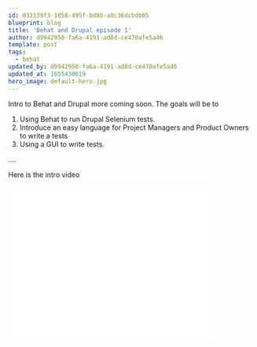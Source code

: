 ```yaml
---
id: 032139f3-1058-495f-bd8b-a0c36dcbdb05
blueprint: blog
title: 'Behat and Drupal episode 1'
author: d9942950-fa6a-4191-ad8d-ce470afe5a46
template: post
tags:
  - behat
updated_by: d9942950-fa6a-4191-ad8d-ce470afe5a46
updated_at: 1655430619
hero_image: default-hero.jpg
---
```

<p>Intro to Behat and Drupal more coming soon. The goals will be to&nbsp;</p>

<ol>
	<li>Using Behat to run Drupal Selenium&nbsp;tests.</li>
	<li>Introduce an easy language for Project Managers and Product Owners to write a tests</li>
	<li>Using a GUI to write tests.</li>
</ol>

<p>....</p>

<p>Here is the intro video</p>

<p><iframe allowfullscreen="" frameborder="0" height="315" src="//www.youtube.com/embed/eBe-j6tAsms" width="420"></iframe></p>
